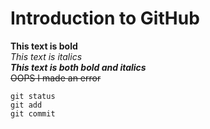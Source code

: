 # Introduction to GitHub
**This text is bold**\
*This text is italics*\
***This text is both bold and italics***\
~~OOPS I made an error~~
```
git status
git add
git commit
```
